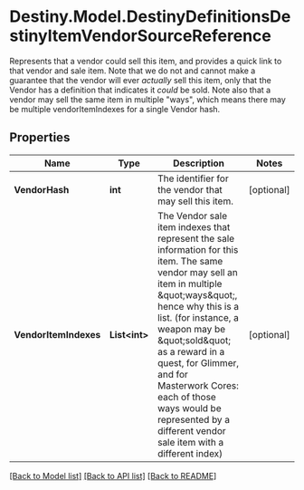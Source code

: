 # Destiny.Model.DestinyDefinitionsDestinyItemVendorSourceReference
Represents that a vendor could sell this item, and provides a quick link to that vendor and sale item.   Note that we do not and cannot make a guarantee that the vendor will ever *actually* sell this item, only that the Vendor has a definition that indicates it *could* be sold.   Note also that a vendor may sell the same item in multiple \"ways\", which means there may be multiple vendorItemIndexes for a single Vendor hash.

## Properties

Name | Type | Description | Notes
------------ | ------------- | ------------- | -------------
**VendorHash** | **int** | The identifier for the vendor that may sell this item. | [optional] 
**VendorItemIndexes** | **List&lt;int&gt;** | The Vendor sale item indexes that represent the sale information for this item. The same vendor may sell an item in multiple \&quot;ways\&quot;, hence why this is a list. (for instance, a weapon may be \&quot;sold\&quot; as a reward in a quest, for Glimmer, and for Masterwork Cores: each of those ways would be represented by a different vendor sale item with a different index) | [optional] 

[[Back to Model list]](../README.md#documentation-for-models) [[Back to API list]](../README.md#documentation-for-api-endpoints) [[Back to README]](../README.md)

